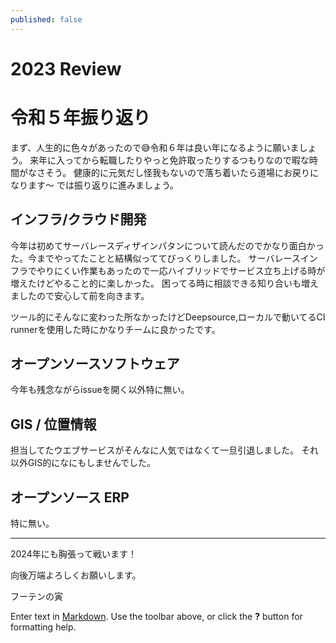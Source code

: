 ```yaml
---
published: false
---
```

# 2023 Review

# 令和５年振り返り

まず、人生的に色々があったので😅令和６年は良い年になるように願いましょう。
来年に入ってから転職したりやっと免許取ったりするつもりなので暇な時間がなさそう。
健康的に元気だし怪我もないので落ち着いたら道場にお戻りになります〜
では振り返りに進みましょう。

## インフラ/クラウド開発

今年は初めてサーバレースディザインパタンについて読んだのでかなり面白かった。今までやってたことと結構似っててびっくりしました。
サーバレースインフラでやりにくい作業もあったので一応ハイブリッドでサービス立ち上げる時が増えたけどやること的に楽しかった。
困ってる時に相談できる知り合いも増えましたので安心して前を向きます。

ツール的にそんなに変わった所なかったけどDeepsource,ローカルで動いてるCI runnerを使用した時にかなりチームに良かったです。


## オープンソースソフトウェア
今年も残念ながらissueを開く以外特に無い。

## GIS / 位置情報
担当してたウエブサービスがそんなに人気ではなくて一旦引退しました。
それ以外GIS的になにもしませんでした。

## オープンソース ERP
特に無い。

---

2024年にも胸張って戦います！

向後万端よろしくお願いします。

フーテンの寅




Enter text in [Markdown](http://daringfireball.net/projects/markdown/). Use the toolbar above, or click the **?** button for formatting help.
